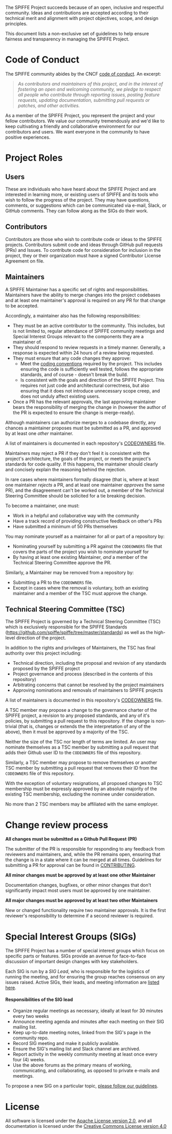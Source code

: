 The SPIFFE Project succeeds because of an open, inclusive and respectful community. Ideas and
contributions are accepted according to their technical merit and alignment with project objectives,
scope, and design principles.

This document lists a non-exclusive set of guidelines to help ensure fairness and transparency in
managing the SPIFFE Project.

# Code of Conduct

The SPIFFE community abides by the CNCF [code of conduct](/CODE-OF-CONDUCT.md). An excerpt:

> _As contributors and maintainers of this project, and in the interest of fostering an open and
> welcoming community, we pledge to respect all people who contribute through reporting issues,
> posting feature requests, updating documentation, submitting pull requests or patches, and other
> activities._

As a member of the SPIFFE Project, you represent the project and your fellow contributors. We value
our community tremendously and we'd like to keep cultivating a friendly and collaborative
environment for our contributors and users. We want everyone in the community to have positive
experiences.

# Project Roles

## Users

These are individuals who have heard about the SPIFFE Project and are interested in learning more,
or existing users of SPIFFE and its tools who wish to follow the progress of the project. They may
have questions, comments, or suggestions which can be communicated via e-mail, Slack, or GitHub
comments. They can follow along as the SIGs do their work.

## Contributors

Contributors are those who wish to contribute code or ideas to the SPIFFE projects. Contributors
submit code and ideas through GitHub pull requests (PRs) and Issues. To contribute code for
consideration for inclusion in the project, they or their organization must have a signed Contributor
License Agreement on file.

## Maintainers

A SPIFFE Maintainer has a specific set of rights and responsibilities. Maintainers have the ability
to merge changes into the project codebases and at least one maintainer's approval is required on
any PR for that change to be accepted.

Accordingly, a maintainer also has the following responsibilities:

* They must be an active contributor to the community. This includes, but is not limited to, regular
  attendance of SPIFFE community meetings and Special Interest Groups relevant to the components
  they are a maintainer of.
* They should respond to review requests in a timely manner. Generally, a response is expected
  within 24 hours of a review being requested.
* They must ensure that any code changes they approve:
  * Meet the [coding conventions](/CONTRIBUTING.md) required by the project. This includes ensuring
    the code is sufficiently well tested, follows the appropriate standards, and of course - doesn't
    break the build.  
  * Is consistent with the goals and direction of the SPIFFE Project. This requires not just code
    and architectural correctness, but also ensuring that it does not introduce unnecessary scope
    creep, and does not unduly affect existing users.    
* Once a PR has the relevant approvals, the last approving maintainer bears the responsibility
  of merging the change in (however the author of the PR is expected to ensure the change is
  merge-ready).

Although maintainers can authorize merges to a codebase directly, any chances a maintainer proposes
must be submitted as a PR, and approved by at least one _other_ maintainer.

A list of maintainers is documented in each repository's
[CODEOWNERS](https://help.github.com/articles/about-codeowners/) file.

Maintainers may reject a PR if they don't feel it is consistent with the project's architecture,
the goals of the project, or meets the project's standards for code quality. If this happens,
the maintainer should clearly and concisely explain the reasoning behind the rejection. 

In rare cases where maintainers formally disagree (that is, where at least one maintainer
_rejects_ a PR, and at least one maintainer _approves_ the same PR), and the disagreement
can't be worked out, a member of the Technical Steering Committee should be solicited for a tie
breaking decision.

To become a maintainer, one must:

* Work in a helpful and collaborative way with the community
* Have a track record of providing constructive feedback on other's PRs
* Have submitted a minimum of 50 PRs themselves

You may nominate yourself as a maintainer for all or part of a repository by:

* Nominating yourself by submitting a PR against the `CODEOWNERS` file that covers the parts of the
  project you wish to nominate yourself for
* By having at least one existing Maintainer, _and_ a member of the Technical Steering Committee
  approve the PR. 

Similarly, a Maintainer may be removed from a repository by:

* Submitting a PR to the `CODEOWNERS` file.
* Except in cases where the removal is voluntary, both an existing maintainer
  and a member of the TSC must approve the change.

## Technical Steering Committee (TSC)

The SPIFFE Project is governed by a Technical Steering Committee (TSC) which is exclusively
responsible for the SPIFFE Standards (https://github.com/spiffe/spiffe/tree/master/standards) as
well as  the high-level direction of the project.

In addition to the rights and privileges of Maintainers, the TSC has final authority over
this project including:

* Technical direction, including the proposal and revision of any standards proposed by 
  the SPIFFE project
* Project governance and process (described in the contents of this repository)
* Arbitrating concerns that cannot be resolved by the project maintainers
* Approving nominations and removals of maintainers to SPIFFE projects

A list of maintainers is documented in this repository's
[CODEOWNERS](CODEOWNERS) file.

A TSC member may propose a change to the governance charter of the SPIFFE project, 
a revision to any proposed standards, and any of it's policies, by submitting a pull 
request to this repository. If the change is non-trivial (that is, changes or extends
the the interpretation of any of the above), then it must be approved by a majority
of the TSC.

Neither the size of the TSC nor length of terms are limited. An user may nominate 
themselves as a TSC member by submitting a pull request that adds their Github user
ID to the `CODEOWNERS` file of this repository. 

Similarly, a TSC member may propose to remove themselves or another  TSC member by 
submitting a pull request that removes their ID from the `CODEOWNERS` file of this
repository.

With the exception of voluntary resignations, all proposed changes to TSC membership must
be expressly approved by an absolute majority of the existing TSC membership, excluding 
the nominee under consideration.

No more than 2 TSC members may be affiliated with the same employer.

# Change review process

**All changes must be submitted as a Github Pull Request (PR)**

The submitter of the PR is responsible for responding to any feedback from reviewers and
maintainers, and, while the PR remains open, ensuring that the change is in a state where it can be
merged at all times. Guidelines for submitting a PR for approval can be found in
[CONTRIBUTING](/CONTRIBUTING.md).

**All minor changes must be approved by at least one other Maintainer**

Documentation changes, bugfixes, or other minor changes that don't significantly impact most users
must be approved by one maintainer.

**All major changes must be approved by at least two other Maintainers**

New or changed functionality require two maintainer approvals. It is the first reviewer's
responsibility to determine if a second reviewer is required.

# Special Interest Groups (SIGs)<a name="sigs"></a>

The SPIFFE Project has a number of special interest groups which focus on specific parts or
features. SIGs provide an avenue for face-to-face discussion of important design changes with key
stakeholders.

Each SIG is run by a *SIG Lead*, who is responsible for the logistics of running the meeting, and
for ensuring the group reaches consensus on any issues raised. Active SIGs, their leads, and meeting
information are [listed here](/README.md#sigs).

#### Responsibilities of the SIG lead

* Organize regular meetings as necessary, ideally at least for 30 minutes every two weeks
* Announce meeting agenda and minutes after each meeting on their SIG mailing list.
* Keep up-to-date meeting notes, linked from the SIG's page in the community repo.
* Record SIG meeting and make it publicly available.
* Ensure the SIG's mailing list and Slack channel are archived.
* Report activity in the weekly community meeting at least once every four (4) weeks.
* Use the above forums as the primary means of working, communicating, and collaborating, as
  opposed to private e-mails and meetings.

To propose a new SIG on a particular topic, [please follow our
guidelines](/community/sig-creation-procedure.md).

# License

All software is licensed under the [Apache License version
2.0](https://www.apache.org/licenses/LICENSE-2.0), and all documentation is licensed under the
[Creative Commons License version 4.0](https://creativecommons.org/licenses/by/4.0/legalcode)

